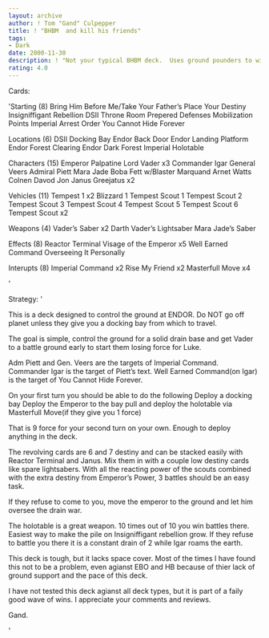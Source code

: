 ```yaml
---
layout: archive
author: ! Tom "Gand" Culpepper
title: ! "BHBM  and kill his friends"
tags:
- Dark
date: 2000-11-30
description: ! "Not your typical BHBM deck.  Uses ground pounders to win battles and holds its own in drains."
rating: 4.0
---
```

Cards: 

'Starting (8)
Bring Him Before Me/Take Your Father’s Place
Your Destiny
Insigniffigant Rebellion
DSII Throne Room
Prepered Defenses
Mobilization Points
Imperial Arrest Order
You Cannot Hide Forever

Locations (6)
DSII Docking Bay
Endor Back Door
Endor Landing Platform
Endor Forest Clearing
Endor Dark Forest
Imperial Holotable

Characters (15)
Emperor Palpatine
Lord Vader x3
Commander Igar
General Veers
Admiral Piett
Mara Jade
Boba Fett w/Blaster
Marquand
Arnet
Watts
Colnen Davod Jon
Janus Greejatus x2


Vehicles (11)
Tempest 1 x2
Blizzard 1
Tempest Scout 1
Tempest Scout 2
Tempest Scout 3
Tempest Scout 4
Tempest Scout 5
Tempest Scout 6
Tempest Scout x2

Weapons (4)
Vader’s Saber x2
Darth Vader’s Lightsaber
Mara Jade’s Saber

Effects (8)
Reactor Terminal
Visage of the Emperor x5
Well Earned Command
Overseeing It Personally

Interupts (8)
Imperial Command x2
Rise My Friend x2
Masterfull Move x4

'

Strategy: '

This is a deck designed to control the ground at ENDOR.  Do NOT go off planet unless they give you a docking bay from which to travel.

The goal is simple, control the ground for a solid drain base and get Vader to a battle ground early to start them losing force for Luke.

Adm Piett and Gen. Veers are the targets of Imperial Command.  Commander Igar is the target of Piett’s text.  Well Earned Command(on Igar) is the target of You Cannot Hide Forever.

On your first turn you should be able to do the following
Deploy a docking bay
Deploy the Emperor to the bay
pull and deploy the holotable via Masterfull Move(if they give you 1 force)

That is 9 force for your second turn on your own.  Enough to deploy anything in the deck.

The revolving cards are 6 and 7 destiny and can be stacked easily with Reactor Terminal and Janus.  Mix them in with a couple low destiny cards like spare lightsabers.  With all the reacting power of the scouts combined with the extra destiny from Emperor’s Power, 3 battles should be an easy task.

If they refuse to come to you, move the emperor to the ground and let him oversee the drain war.

The holotable is a great weapon.  10 times out of 10 you win battles there. Easiest way to make the pile on Insigniffigant rebellion grow.  If they refuse to battle you there it is a constant drain of 2 while Igar roams the earth.


This deck is tough, but it lacks space cover.  Most of the times I have found this not to be a problem, even agianst EBO and HB because of thier lack of ground support and the pace of this deck.

I have not tested this deck agianst all deck types, but it is part of a faily good wave of wins.  I appreciate your comments and reviews.

Gand.

'